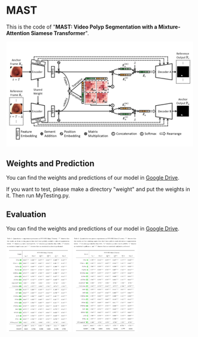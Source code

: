# MAST

This is the code of "**MAST: Video Polyp Segmentation with a Mixture-Attention Siamese Transformer**".

<img src="imgs/model_structure.jpg" alt="model_structure" style="zoom:50%;" />

## Weights and Prediction

You can find the weights and predictions of our model in [Google Drive](https://drive.google.com/drive/folders/101fumxq6i72edyUBCFBqnpGvj739TUDg?usp=sharing).

If you want to test, please make a directory "weight" and put the weights in it. Then run MyTesting.py.



## Evaluation

You can find the weights and predictions of our model in [Google Drive](https://drive.google.com/drive/folders/101fumxq6i72edyUBCFBqnpGvj739TUDg?usp=sharing).

<img src="imgs/SUN-SEG-Easy.png" alt="SUN-SEG-Easy" style="zoom:25%;" />

<img src="imgs/SUN-SEG-Hard.png" alt="SUN-SEG-Hard" style="zoom:25%;" />
